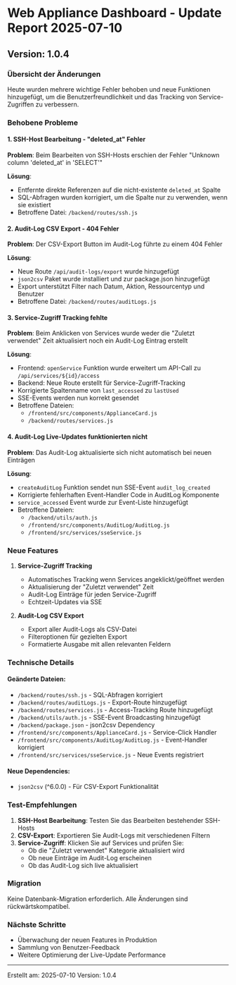 # Web Appliance Dashboard - Update Report 2025-07-10

## Version: 1.0.4

### Übersicht der Änderungen

Heute wurden mehrere wichtige Fehler behoben und neue Funktionen hinzugefügt, um die Benutzerfreundlichkeit und das Tracking von Service-Zugriffen zu verbessern.

### Behobene Probleme

#### 1. SSH-Host Bearbeitung - "deleted_at" Fehler
**Problem**: Beim Bearbeiten von SSH-Hosts erschien der Fehler "Unknown column 'deleted_at' in 'SELECT'"

**Lösung**: 
- Entfernte direkte Referenzen auf die nicht-existente `deleted_at` Spalte
- SQL-Abfragen wurden korrigiert, um die Spalte nur zu verwenden, wenn sie existiert
- Betroffene Datei: `/backend/routes/ssh.js`

#### 2. Audit-Log CSV Export - 404 Fehler
**Problem**: Der CSV-Export Button im Audit-Log führte zu einem 404 Fehler

**Lösung**:
- Neue Route `/api/audit-logs/export` wurde hinzugefügt
- `json2csv` Paket wurde installiert und zur package.json hinzugefügt
- Export unterstützt Filter nach Datum, Aktion, Ressourcentyp und Benutzer
- Betroffene Datei: `/backend/routes/auditLogs.js`

#### 3. Service-Zugriff Tracking fehlte
**Problem**: Beim Anklicken von Services wurde weder die "Zuletzt verwendet" Zeit aktualisiert noch ein Audit-Log Eintrag erstellt

**Lösung**:
- Frontend: `openService` Funktion wurde erweitert um API-Call zu `/api/services/${id}/access`
- Backend: Neue Route erstellt für Service-Zugriff-Tracking
- Korrigierte Spaltenname von `last_accessed` zu `lastUsed`
- SSE-Events werden nun korrekt gesendet
- Betroffene Dateien: 
  - `/frontend/src/components/ApplianceCard.js`
  - `/backend/routes/services.js`

#### 4. Audit-Log Live-Updates funktionierten nicht
**Problem**: Das Audit-Log aktualisierte sich nicht automatisch bei neuen Einträgen

**Lösung**:
- `createAuditLog` Funktion sendet nun SSE-Event `audit_log_created`
- Korrigierte fehlerhaften Event-Handler Code in AuditLog Komponente
- `service_accessed` Event wurde zur Event-Liste hinzugefügt
- Betroffene Dateien:
  - `/backend/utils/auth.js`
  - `/frontend/src/components/AuditLog/AuditLog.js`
  - `/frontend/src/services/sseService.js`

### Neue Features

1. **Service-Zugriff Tracking**
   - Automatisches Tracking wenn Services angeklickt/geöffnet werden
   - Aktualisierung der "Zuletzt verwendet" Zeit
   - Audit-Log Einträge für jeden Service-Zugriff
   - Echtzeit-Updates via SSE

2. **Audit-Log CSV Export**
   - Export aller Audit-Logs als CSV-Datei
   - Filteroptionen für gezielten Export
   - Formatierte Ausgabe mit allen relevanten Feldern

### Technische Details

#### Geänderte Dateien:
- `/backend/routes/ssh.js` - SQL-Abfragen korrigiert
- `/backend/routes/auditLogs.js` - Export-Route hinzugefügt
- `/backend/routes/services.js` - Access-Tracking Route hinzugefügt
- `/backend/utils/auth.js` - SSE-Event Broadcasting hinzugefügt
- `/backend/package.json` - json2csv Dependency
- `/frontend/src/components/ApplianceCard.js` - Service-Click Handler
- `/frontend/src/components/AuditLog/AuditLog.js` - Event-Handler korrigiert
- `/frontend/src/services/sseService.js` - Neue Events registriert

#### Neue Dependencies:
- `json2csv` (^6.0.0) - Für CSV-Export Funktionalität

### Test-Empfehlungen

1. **SSH-Host Bearbeitung**: Testen Sie das Bearbeiten bestehender SSH-Hosts
2. **CSV-Export**: Exportieren Sie Audit-Logs mit verschiedenen Filtern
3. **Service-Zugriff**: Klicken Sie auf Services und prüfen Sie:
   - Ob die "Zuletzt verwendet" Kategorie aktualisiert wird
   - Ob neue Einträge im Audit-Log erscheinen
   - Ob das Audit-Log sich live aktualisiert

### Migration

Keine Datenbank-Migration erforderlich. Alle Änderungen sind rückwärtskompatibel.

### Nächste Schritte

- Überwachung der neuen Features in Produktion
- Sammlung von Benutzer-Feedback
- Weitere Optimierung der Live-Update Performance

---

Erstellt am: 2025-07-10
Version: 1.0.4